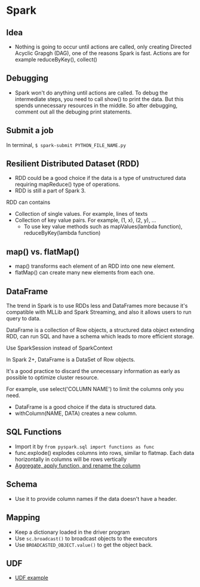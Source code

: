 # Spark

## Idea

- Nothing is going to occur until actions are called, only creating Directed Acyclic Grapgh (DAG), one of the reasons Spark is fast. Actions are for example reduceByKey(), collect()

## Debugging

- Spark won't do anything until actions are called. To debug the intermediate steps, you need to call show() to print
  the data. But this spends unnecessary resources in the middle. So after debugging, comment out all the debuging print
  statements.

## Submit a job

In terminal, `$ spark-submit PYTHON_FILE_NAME.py`

## Resilient Distributed Dataset (RDD) 
 
- RDD could be a good choice if the data is a type of unstructured data requiring mapReduce() type of operations.
- RDD is still a part of Spark 3.

RDD can contains
- Collection of single values. For example, lines of texts
- Collection of key value pairs. For example, (1, x), (2, y), ...
  - To use key value methods such as mapValues(lambda function), reduceByKey(lambda function)

## map() vs. flatMap()

- map() transforms each element of an RDD into one new element.
- flatMap() can create many new elements from each one.

## DataFrame

The trend in Spark is to use RDDs less and DataFrames more because it's compatible with MLLib and Spark Streaming, and
also it allows users to run query to data.

DataFrame is a collection of Row objects, a structured data object extending RDD, can run SQL and have a schema which leads to more efficient storage.

Use SparkSession instead of SparkContext

In Spark 2+, DataFrame is a DataSet of Row objects.

It's a good practice to discard the unnecessary information as early as possible to optimize cluster resource.

For example, use select('COLUMN NAME') to limit the columns only you need.

- DataFrame is a good choice if the data is structured data.
- withColumn(NAME, DATA) creates a new column.

## SQL Functions

- Import it by `from pyspark.sql import functions as func`
- func.explode() explodes columns into rows, similar to flatmap. Each data horizontally in columns will be rows 
  vertically
- [Aggregate, apply function, and rename the column](https://github.com/yukikitayama/spark/blob/main/exercise/total_amount_by_customer_dataframe.py)

## Schema

- Use it to provide column names if the data doesn't have a header.

## Mapping

- Keep a dictionary loaded in the driver program
- Use `sc.broadcast()` to broadcast objects to the executors
- Use `BROADCASTED_OBJECT.value()` to get the object back.

## UDF

- [UDF example](https://github.com/yukikitayama/spark/blob/main/activity/popular-movies-nice-dataframe.py)

